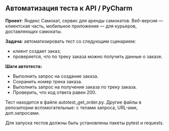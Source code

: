 ## Автоматизация теста к API / PyCharm

**Проект**: Яндекс Самокат, сервис для аренды самокатов. Веб-версия — клиентская часть, мобильное приложение — для курьеров, доставляющих самокаты. 

**Задача**: автоматизировать тест со следующим сценарием:
- клиент создает заказ;
- проверяется, что по треку заказа можно получить данные о заказе.
  
**Шаги автотеста:**
- Выполнить запрос на создание заказа.
- Сохранить номер трека заказа.
- Выполнить запрос на получения заказа по треку заказа.
- Проверить, что код ответа равен 200.

Тест находится в файле autotest_get_order.py. Другие файлы в репозитории вспомогательные: с телами запроса, URL-ами, доп.запросами.

Для запуска тестов должны быть установлены пакеты pytest и requests.
